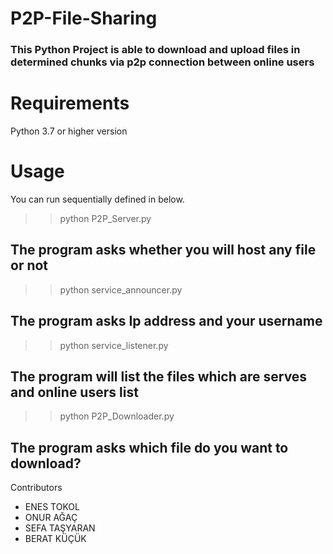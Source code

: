# P2P-File-Sharing

### This Python Project is able to download and upload files in determined chunks via p2p connection between online users

# Requirements
Python 3.7 or higher version

# Usage
You can run sequentially defined in below.

>> python P2P_Server.py
## The program asks whether you will host any file or not
>>python service_announcer.py
## The program asks Ip address and your username
>>python service_listener.py
## The program will list the files which are serves and online users list
>>python P2P_Downloader.py
## The program asks which file do you want to download?
Contributors
- ENES TOKOL
- ONUR AĞAÇ
- SEFA TAŞYARAN
- BERAT KÜÇÜK
